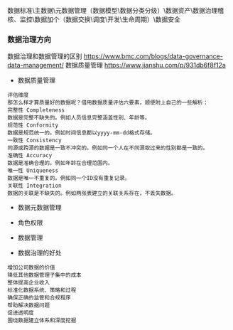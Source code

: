 数据标准\主数据\元数据管理（数据模型\数据分类分级）\数据资产\数据治理稽核、监控\数据加个（数据交换\调度\开发\生命周期）\数据安全
### 数据治理方向
数据治理和数据管理的区别
https://www.bmc.com/blogs/data-governance-data-management/
数据质量管理
https://www.jianshu.com/p/931db6f8f12a
- 数据质量管理
```
评估维度
那怎么样才算质量好的数据呢？借用数据质量评估六要素，顺便附上自己的一些解析：
完整性 Completeness
数据是完整不缺失的。例如人员信息完整涵盖性别、年龄等。
规范性 Conformity
数据是规范统一的。例如时间信息都以yyyy-mm-dd格式存储。
一致性 Consistency
同源或跨源的数据是一致不冲突的。例如同一个人在不同源取过来的性别都是一致的。
准确性 Accuracy
数据是准确合理的。例如年龄在合理范围内。
唯一性 Uniqueness
数据是唯一不重复的。例如同一个ID没有重复记录。
关联性 Integration
数据的关联是不缺失的。例如两张表建立的关联关系存在，不丢失数据。
```
- 数据元数据管理

- 角色权限

- 数据管理


- 数据治理的好处
```
增加公司数据的价值
降低其他数据管理子集中的成本
整体提高企业收入
标准化数据系统、策略和过程
确保正确的监管和合规程序
帮助解决数据问题
促进透明度
围绕数据建立体系和深度挖掘
```